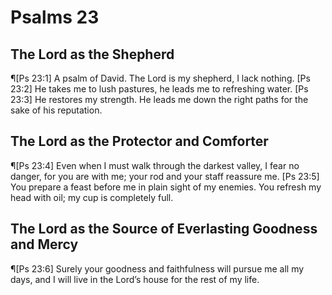 # Psalms 23

## The Lord as the Shepherd
¶[Ps 23:1] A psalm of David. The Lord is my shepherd, I lack nothing.
[Ps 23:2] He takes me to lush pastures, he leads me to refreshing water.
[Ps 23:3] He restores my strength. He leads me down the right paths for the sake of his reputation.

## The Lord as the Protector and Comforter
¶[Ps 23:4] Even when I must walk through the darkest valley, I fear no danger, for you are with me; your rod and your staff reassure me.
[Ps 23:5] You prepare a feast before me in plain sight of my enemies. You refresh my head with oil; my cup is completely full.

## The Lord as the Source of Everlasting Goodness and Mercy
¶[Ps 23:6] Surely your goodness and faithfulness will pursue me all my days, and I will live in the Lord’s house for the rest of my life.
